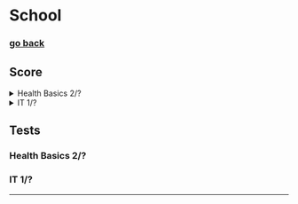 # School

### [go back](../README.md#school)

## Score
<details>
  <summary>Health Basics 2/?</summary>

- №1 Test
- №2 Test 
</details>
<details>
  <summary>IT 1/?</summary>
sadasdasd
</details>

## Tests
### Health Basics 2/?
### IT 1/?

---
